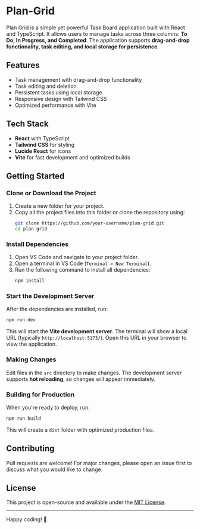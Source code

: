 # Plan-Grid

Plan Grid is a simple yet powerful Task Board application built with React and TypeScript. It allows users to manage tasks across three columns: **To Do, In Progress, and Completed**. The application supports **drag-and-drop functionality, task editing, and local storage for persistence**.

## Features
- Task management with drag-and-drop functionality
- Task editing and deletion
- Persistent tasks using local storage
- Responsive design with Tailwind CSS
- Optimized performance with Vite

## Tech Stack
- **React** with TypeScript
- **Tailwind CSS** for styling
- **Lucide React** for icons
- **Vite** for fast development and optimized builds

## Getting Started

### Clone or Download the Project

1. Create a new folder for your project.
2. Copy all the project files into this folder or clone the repository using:
   ```sh
   git clone https://github.com/your-username/plan-grid.git
   cd plan-grid
   ```

### Install Dependencies

1. Open VS Code and navigate to your project folder.
2. Open a terminal in VS Code (`Terminal > New Terminal`).
3. Run the following command to install all dependencies:
   ```sh
   npm install
   ```

### Start the Development Server

After the dependencies are installed, run:
```sh
npm run dev
```
This will start the **Vite development server**.
The terminal will show a local URL (typically `http://localhost:5173/`).
Open this URL in your browser to view the application.

### Making Changes
Edit files in the `src` directory to make changes. The development server supports **hot reloading**, so changes will appear immediately.

### Building for Production
When you're ready to deploy, run:
```sh
npm run build
```
This will create a `dist` folder with optimized production files.

## Contributing
Pull requests are welcome! For major changes, please open an issue first to discuss what you would like to change.

## License
This project is open-source and available under the [MIT License](LICENSE).

---

Happy coding! 🚀

